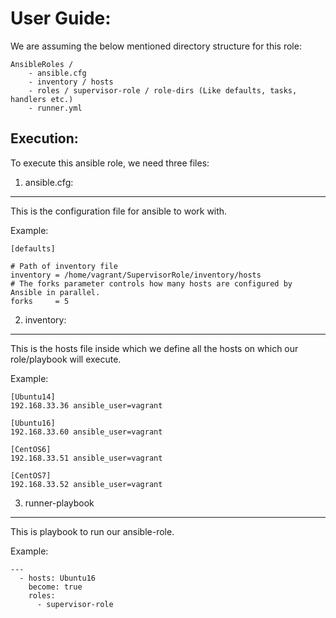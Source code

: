User Guide:
===========
We are assuming the below mentioned directory structure for this role:

```
AnsibleRoles /
	- ansible.cfg
	- inventory / hosts
	- roles / supervisor-role / role-dirs (Like defaults, tasks, handlers etc.)
	- runner.yml
```

Execution:
----------
To execute this ansible role, we need three files:

1) ansible.cfg:
---------------
This is the configuration file for ansible to work with.

Example:

```
[defaults]

# Path of inventory file
inventory = /home/vagrant/SupervisorRole/inventory/hosts
# The forks parameter controls how many hosts are configured by Ansible in parallel.
forks     = 5
```

2) inventory:
-------------
This is the hosts file inside which we define all the hosts on which our role/playbook
will execute.

Example:
```
[Ubuntu14]
192.168.33.36 ansible_user=vagrant

[Ubuntu16]
192.168.33.60 ansible_user=vagrant

[CentOS6]
192.168.33.51 ansible_user=vagrant

[CentOS7]
192.168.33.52 ansible_user=vagrant
```

3) runner-playbook
------------------
This is playbook to run our ansible-role.

Example:
```
---
  - hosts: Ubuntu16
    become: true
    roles:
      - supervisor-role
```